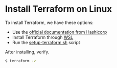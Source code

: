 # Install Terraform on Linux

To install Terraform, we have these options:

- Use the [official documentation from Hashicorp](https://learn.hashicorp.com/tutorials/terraform/install-cli)
- Install Terraform through [WSL](https://techcommunity.microsoft.com/t5/azure-developer-community-blog/configuring-terraform-on-windows-10-linux-sub-system/ba-p/393845)
- Run the [setup-terraform.sh](../../../scripts//setup-terraform.sh) script

After installing, verify.
```bash
$ terraform -v 
```
